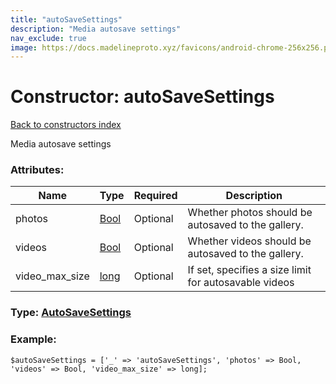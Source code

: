 ```yaml
---
title: "autoSaveSettings"
description: "Media autosave settings"
nav_exclude: true
image: https://docs.madelineproto.xyz/favicons/android-chrome-256x256.png
---
```

# Constructor: autoSaveSettings  
[Back to constructors index](/API_docs/constructors/index.html)



Media autosave settings

### Attributes:

| Name     |    Type       | Required | Description |
|----------|---------------|----------|-------------|
|photos|[Bool](/API_docs/types/Bool.html) | Optional|Whether photos should be autosaved to the gallery.|
|videos|[Bool](/API_docs/types/Bool.html) | Optional|Whether videos should be autosaved to the gallery.|
|video\_max\_size|[long](/API_docs/types/long.html) | Optional|If set, specifies a size limit for autosavable videos|



### Type: [AutoSaveSettings](/API_docs/types/AutoSaveSettings.html)


### Example:

```
$autoSaveSettings = ['_' => 'autoSaveSettings', 'photos' => Bool, 'videos' => Bool, 'video_max_size' => long];
```  
